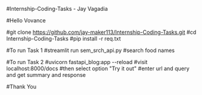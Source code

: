 #Internship-Coding-Tasks - Jay Vagadia

#Hello Vovance

#git clone https://github.com/jay-maker113/Internship-Coding-Tasks.git
#cd Internship-Coding-Tasks
#pip install -r req.txt

#To run Task 1
#streamlit run sem_srch_api.py
#search food names

#To run Task 2
#uvicorn fastapi_blog:app --reload
#visit localhost:8000/docs
#then select option "Try it out"
#enter url and query and get summary and response

#Thank You
